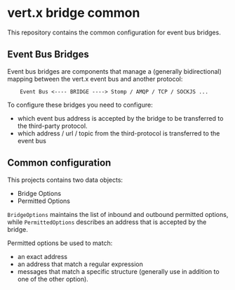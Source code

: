 # vert.x bridge common

This repository contains the common configuration for event bus bridges.

## Event Bus Bridges

Event bus bridges are components that manage a (generally bidirectional) mapping between the vert.x event bus and another protocol:

```
    Event Bus <---- BRIDGE ----> Stomp / AMQP / TCP / SOCKJS ...
```

To configure these bridges you need to configure:

* which event bus address is accepted by the bridge to be transferred to the third-party protocol.
* which address / url / topic from the third-protocol is transferred to the event bus

## Common configuration

This projects contains two data objects:

* Bridge Options
* Permitted Options

`BridgeOptions` maintains the list of inbound and outbound permitted options, while `PermittedOptions` describes an address that is accepted by the bridge.

Permitted options be used to match:

* an exact address
* an address that match a regular expression
* messages that match a specific structure (generally use in addition to one of the other option).



